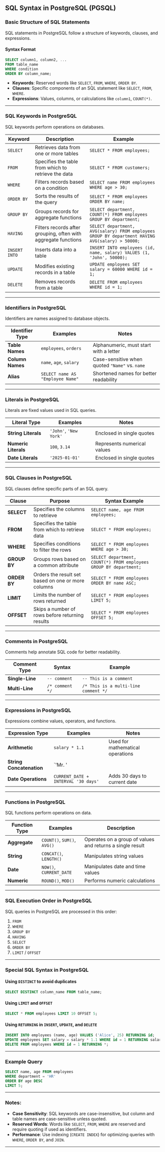 
## **SQL Syntax in PostgreSQL (PGSQL)**  

### **Basic Structure of SQL Statements**  
SQL statements in PostgreSQL follow a structure of keywords, clauses, and expressions.

#### **Syntax Format**  
```sql
SELECT column1, column2, ... 
FROM table_name 
WHERE condition
ORDER BY column_name;
```

- **Keywords**: Reserved words like `SELECT`, `FROM`, `WHERE`, `ORDER BY`.  
- **Clauses**: Specific components of an SQL statement like `SELECT`, `FROM`, `WHERE`.  
- **Expressions**: Values, columns, or calculations like `column1`, `COUNT(*)`.  

---

### **SQL Keywords in PostgreSQL**  
SQL keywords perform operations on databases.

| **Keyword**   | **Description**                                                | **Example**                                               |
|--------------|----------------------------------------------------------------|-----------------------------------------------------------|
| `SELECT`     | Retrieves data from one or more tables                         | `SELECT * FROM employees;`                                |
| `FROM`       | Specifies the table from which to retrieve the data            | `SELECT * FROM customers;`                                |
| `WHERE`      | Filters records based on a condition                           | `SELECT name FROM employees WHERE age > 30;`              |
| `ORDER BY`   | Sorts the results of the query                                | `SELECT * FROM employees ORDER BY name;`                  |
| `GROUP BY`   | Groups records for aggregate functions                         | `SELECT department, COUNT(*) FROM employees GROUP BY department;` |
| `HAVING`     | Filters records after grouping, often with aggregate functions | `SELECT department, AVG(salary) FROM employees GROUP BY department HAVING AVG(salary) > 50000;` |
| `INSERT INTO`| Inserts data into a table                                      | `INSERT INTO employees (id, name, salary) VALUES (1, 'John', 50000);` |
| `UPDATE`     | Modifies existing records in a table                           | `UPDATE employees SET salary = 60000 WHERE id = 1;`       |
| `DELETE`     | Removes records from a table                                  | `DELETE FROM employees WHERE id = 1;`                     |

---

### **Identifiers in PostgreSQL**  
Identifiers are names assigned to database objects.

| **Identifier Type** | **Examples**             | **Notes**                                           |
|---------------------|--------------------------|-----------------------------------------------------|
| **Table Names**     | `employees`, `orders`    | Alphanumeric, must start with a letter             |
| **Column Names**    | `name`, `age`, `salary`  | Case-sensitive when quoted `"Name"` vs. `name`     |
| **Alias**           | `SELECT name AS "Employee Name"` | Shortened names for better readability |

---

### **Literals in PostgreSQL**  
Literals are fixed values used in SQL queries.

| **Literal Type**   | **Examples**             | **Notes**                                  |
|--------------------|--------------------------|--------------------------------------------|
| **String Literals** | `'John'`, `'New York'`   | Enclosed in single quotes                 |
| **Numeric Literals**| `100`, `3.14`            | Represents numerical values               |
| **Date Literals**   | `'2025-01-01'`           | Enclosed in single quotes                 |

---

### **SQL Clauses in PostgreSQL**  
SQL clauses define specific parts of an SQL query.

| **Clause**    | **Purpose**                                                  | **Syntax Example**                                      |
|--------------|--------------------------------------------------------------|--------------------------------------------------------|
| **SELECT**   | Specifies the columns to retrieve                            | `SELECT name, age FROM employees;`                     |
| **FROM**     | Specifies the table from which to retrieve data              | `SELECT * FROM employees;`                             |
| **WHERE**    | Specifies conditions to filter the rows                      | `SELECT * FROM employees WHERE age > 30;`              |
| **GROUP BY** | Groups rows based on a common attribute                      | `SELECT department, COUNT(*) FROM employees GROUP BY department;` |
| **ORDER BY** | Orders the result set based on one or more columns           | `SELECT * FROM employees ORDER BY name ASC;`           |
| **LIMIT**    | Limits the number of rows returned                           | `SELECT * FROM employees LIMIT 5;`                     |
| **OFFSET**   | Skips a number of rows before returning results              | `SELECT * FROM employees OFFSET 5;`                    |

---

### **Comments in PostgreSQL**  
Comments help annotate SQL code for better readability.

| **Comment Type** | **Syntax**                               | **Example**                           |
|-----------------|-----------------------------------------|--------------------------------------|
| **Single-Line** | `-- comment`                            | `-- This is a comment`              |
| **Multi-Line**  | `/* comment */`                        | `/* This is a multi-line comment */`|

---

### **Expressions in PostgreSQL**  
Expressions combine values, operators, and functions.

| **Expression Type**     | **Examples**              | **Notes**                                        |
|------------------------|--------------------------|------------------------------------------------|
| **Arithmetic**        | `salary * 1.1`           | Used for mathematical operations              |
| **String Concatenation** | `'Mr. ' || name`        | Combines multiple string values               |
| **Date Operations**   | `CURRENT_DATE + INTERVAL '30 days'` | Adds 30 days to current date |

---

### **Functions in PostgreSQL**  
SQL functions perform operations on data.

| **Function Type**   | **Examples**                  | **Description**                                         |
|---------------------|------------------------------|---------------------------------------------------------|
| **Aggregate**      | `COUNT()`, `SUM()`, `AVG()`  | Operates on a group of values and returns a single result |
| **String**         | `CONCAT()`, `LENGTH()`       | Manipulates string values                               |
| **Date**          | `NOW()`, `CURRENT_DATE`      | Manipulates date and time values                       |
| **Numeric**       | `ROUND()`, `MOD()`           | Performs numeric calculations                          |

---

### **SQL Execution Order in PostgreSQL**  
SQL queries in PostgreSQL are processed in this order:

1. `FROM`  
2. `WHERE`  
3. `GROUP BY`  
4. `HAVING`  
5. `SELECT`  
6. `ORDER BY`  
7. `LIMIT` / `OFFSET`

---

### **Special SQL Syntax in PostgreSQL**  

#### **Using `DISTINCT` to avoid duplicates**  
```sql
SELECT DISTINCT column_name FROM table_name;
```

#### **Using `LIMIT` and `OFFSET`**  
```sql
SELECT * FROM employees LIMIT 10 OFFSET 5;
```

#### **Using `RETURNING` in `INSERT`, `UPDATE`, and `DELETE`**  
```sql
INSERT INTO employees (name, age) VALUES ('Alice', 25) RETURNING id;
UPDATE employees SET salary = salary * 1.1 WHERE id = 1 RETURNING salary;
DELETE FROM employees WHERE id = 1 RETURNING *;
```

---

### **Example Query**  
```sql
SELECT name, age FROM employees 
WHERE department = 'HR' 
ORDER BY age DESC 
LIMIT 5;
```

---

### **Notes:**
- **Case Sensitivity**: SQL keywords are case-insensitive, but column and table names are case-sensitive unless quoted.  
- **Reserved Words**: Words like `SELECT`, `FROM`, `WHERE` are reserved and require quoting if used as identifiers.  
- **Performance**: Use indexing (`CREATE INDEX`) for optimizing queries with `WHERE`, `ORDER BY`, and `JOIN`.  

---
